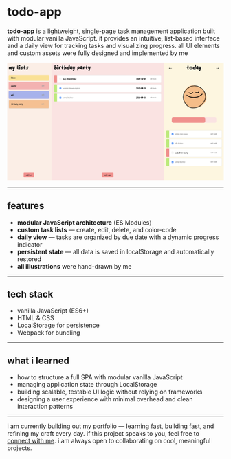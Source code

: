 # todo-app

**todo-app** is a lightweight, single-page task management application built with modular vanilla JavaScript. it provides an intuitive, list-based interface and a daily view for tracking tasks and visualizing progress. all UI elements and custom assets were fully designed and implemented by me

<img src="./assets/images/todo-preview.png" alt="todo screenshot" width="700"/>

---

## features

- **modular JavaScript architecture** (ES Modules)
- **custom task lists** — create, edit, delete, and color-code
- **daily view** — tasks are organized by due date with a dynamic progress indicator
- **persistent state** — all data is saved in localStorage and automatically restored
- **all illustrations** were hand-drawn by me

---

## tech stack

- vanilla JavaScript (ES6+)
- HTML & CSS
- LocalStorage for persistence
- Webpack for bundling

---

## what i learned

- how to structure a full SPA with modular vanilla JavaScript
- managing application state through LocalStorage
- building scalable, testable UI logic without relying on frameworks
- designing a user experience with minimal overhead and clean interaction patterns

---

i am currently building out my portfolio — learning fast, building fast, and refining my craft every day. if this project speaks to you, feel free to [connect with me](https://github.com/ssendns). i am always open to collaborating on cool, meaningful projects.
